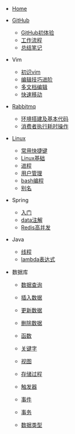 * [Home](/) 

* [GitHub](./GitHub教程)
  * [GitHub初体验](./GitHub教程/github初体验.md)
  * [工作流程](./GitHub教程/工作流程.md)
  * [总结笔记](./GitHub教程/总结笔记.md)
  
* Vim
  * [初识vim](./Vim/初识vim.md)
  * [编辑技巧进阶](./Vim/编辑技巧进阶.md)
  * [多文档编辑](./Vim/多文档编辑.md)
  * [快速移动](./Vim/快速移动.md)
  
* [Rabbitmq](./RabbitMQ)
  * [环境搭建及基本代码](./RabbitMQ/环境搭建及基础示例.md)
  * [消费者执行耗时操作](./RabbitMQ/模拟消费者执行耗时操作.md)
  
* [Linux](./Linux/)
  * [常用快捷键](./Linux/提高工作效率的快捷键.md)
  * [Linux基础](./Linux/Linux基础.md)
  * [进程](./Linux/进程相关.md)
  * [用户管理](./Linux/用户管理.md)
  * [bash编程](./Linux/bash编程/bash脚本.md)
  * [别名](./Linux/别名.md)
  
* Spring
  * [入门](./Spring/1-基础入门.md)
  * [data注解](./Spring/2-给Data添加注解.md)
  * [Redis高并发](./Spring/Redis高并发+分布式.md)

* Java
  * [线程](./简单笔记/java线程/java线程.md)
  * [lambda表达式](./简单笔记/java线程/lambda.md)
  
* 数据库

  * [数据查询](./数据库相关/mysql/1-数据查询.md)

  * [插入数据](./数据库相关/mysql/2-插入数据.md)

  * [更新数据](./数据库相关/mysql)

  * [删除数据](./数据库相关/mysql/4-删除数据.md)

  * [函数](./数据库相关/mysql/5-函数相关.md)

  * [关键字](./数据库相关/mysql/6-关键字.md)

  * [视图](./数据库相关/mysql/7-视图.md)

  * [存储过程](./数据库相关/mysql/8-存储过程.md)

  * [触发器](./数据库相关/mysql/9-触发器.md)

  * [事件](./数据库相关/mysql/10-事件.md)

  * [事务](./数据库相关/mysql/11-事务.md)

  * [数据类型](./数据库相关/mysql/12-数据类型.md)

    